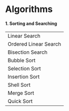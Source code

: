 # Algorithms

#### 1. Sorting and Searching

|                       |
| :-------------------- |
| Linear Search         |
| Ordered Linear Search |
| Bisection Search      |
| Bubble Sort           |
| Selection Sort        |
| Insertion Sort        |
| Shell Sort            |
| Merge Sort            |
| Quick Sort            |

